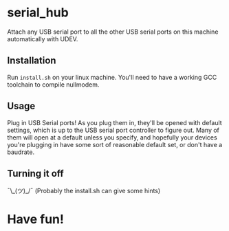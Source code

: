 # serial_hub
Attach any USB serial port to all the other USB serial ports on this machine automatically with UDEV.

## Installation

Run `install.sh` on your linux machine.  You'll need to have a working GCC toolchain to compile nullmodem.

## Usage

Plug in USB Serial ports!  As you plug them in, they'll be opened with default settings, which is up to the 
USB serial port controller to figure out.  Many of them will open at a default unless you specify, and
hopefully your devices you're plugging in have some sort of reasonable default set, or don't have a baudrate.

## Turning it off

¯\\\_(ツ)_/¯
(Probably the install.sh can give some hints)

# Have fun!
